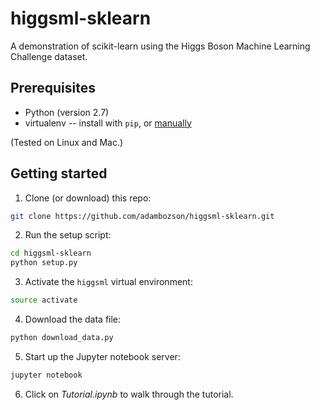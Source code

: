# higgsml-sklearn
A demonstration of scikit-learn using the Higgs Boson Machine Learning Challenge dataset.

## Prerequisites
* Python (version 2.7)
* virtualenv -- install with `pip`, or [manually](https://virtualenv.pypa.io/en/stable/installation/)

(Tested on Linux and Mac.)

## Getting started
1. Clone (or download) this repo:
```bash
git clone https://github.com/adambozson/higgsml-sklearn.git
```

2. Run the setup script:
```bash
cd higgsml-sklearn
python setup.py
```

3. Activate the `higgsml` virtual environment:
```bash
source activate
```

4. Download the data file:
```bash
python download_data.py
```

5. Start up the Jupyter notebook server:
```bash
jupyter notebook
```

6. Click on *Tutorial.ipynb* to walk through the tutorial.
